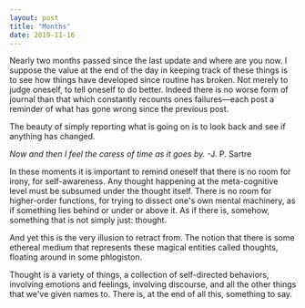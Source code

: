 ```yaml
---
layout: post
title: "Months"
date: 2019-11-16
---
```


Nearly two months passed since the last update and where are you now. I suppose the value at the end of the day in keeping track of these things is to see how things have developed since routine has broken. Not merely to judge oneself, to tell oneself to do better. Indeed there is no worse form of journal than that which constantly recounts ones failures—each post a reminder of what has gone wrong since the previous post.

The beauty of simply reporting what is going on is to look back and see if anything has changed.

_Now and then I feel the caress of time as it goes by._ -J. P. Sartre

In these moments it is important to remind oneself that there is no room for irony, for self-awareness. Any thought happening at the meta-cognitive level must be subsumed under the thought itself. There is no room for higher-order functions, for trying to dissect one's own mental machinery, as if something lies behind or under or above it. As if there is, somehow, something that is not simply just: thought.

And yet this is the very illusion to retract from. The notion that there is some ethereal medium that represents these magical entities called thoughts, floating around in some phlogiston. 

Thought is a variety of things, a collection of self-directed behaviors, involving emotions and feelings, involving discourse, and all the other things that we've given names to. There is, at the end of all this, something to say. 
